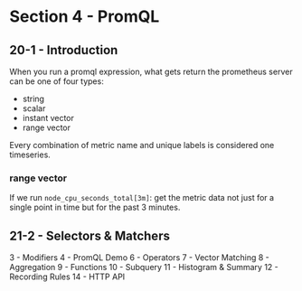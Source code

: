# Section 4 - PromQL

## 20-1 - Introduction
When you run a promql expression, what gets return the prometheus server can be one of four types:
- string
- scalar
- instant vector
- range vector

Every combination of metric name and unique labels is considered one timeseries.

### range vector
If we run `node_cpu_seconds_total[3m]`: get the metric data not just for a single point in time but for the past 3 minutes.

## 21-2 - Selectors & Matchers
3 - Modifiers
4 - PromQL Demo
6 - Operators
7 - Vector Matching
8 - Aggregation
9 - Functions
10 - Subquery
11 - Histogram & Summary
12 - Recording Rules
14 - HTTP API